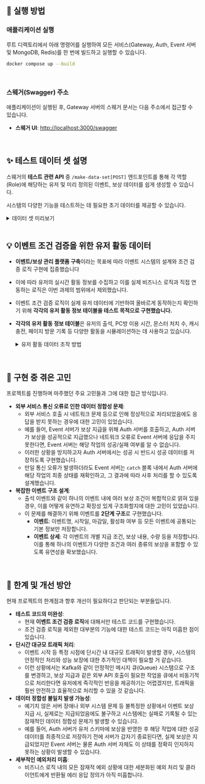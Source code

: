 ## 🚀 실행 방법

### 애플리케이션 실행

루트 디렉토리에서 아래 명령어를 실행하여 모든 서비스(Gateway, Auth, Event 서버 및 MongoDB, Redis)를 한 번에 빌드하고 실행할 수 있습니다.

```bash
docker compose up --build
```

<br>

### 스웨거(Swagger) 주소

애플리케이션이 실행된 후, Gateway 서버의 스웨거 문서는 다음 주소에서 접근할 수 있습니다.

- **스웨거 UI**: [http://localhost:3000/swagger](http://localhost:3000/swagger)

<br>

## ✨ 테스트 데이터 셋 설명

스웨거의 **테스트 관련 API** 중 `/make-data-set[POST]` 엔드포인트를 통해 각 역할(Role)에 해당하는 유저 및 미리 정의된 이벤트, 보상 데이터를 쉽게 생성할 수 있습니다. 

시스템의 다양한 기능을 테스트하는 데 필요한 초기 데이터를 제공할 수 있습니다.

<details>
  <summary>데이터 셋 미리보기</summary>  
  
  ### 🧑‍💻 유저 정보 (생성되는 유저 계정)
`/make-data-set` API를 통해 생성되는 기본 유저 계정 정보입니다.

- **ADMIN**: 모든 기능에 접근 가능 (USER 전용 API 제외)
    - `id`: `admin@admin.com`
    - `password`: `1234`
- **OPERATOR**: 이벤트 및 보상 등록 가능
    - `id`: `operator@operator.com`
    - `password`: `1234`
- **AUDITOR**: 이벤트 및 보상 내역 조회만 가능
    - `id`: `auditor@auditor.com`
    - `password`: `1234`
- **USER**: 보상 요청 가능
    - `id`: `user@user.com`
    - `password`: `1234`

### 🗓️ 이벤트 목록 (생성되는 이벤트)

`/make-data-set` API를 통해 생성되는 주요 이벤트 유형 및 조건은 다음과 같습니다.

- **출석 이벤트**
    - 2025-05-20 출석 시 아이템 지급
    - 2025-05-21 출석 시 아이템 지급
    - 2025-05-22 출석 시 아이템 지급
    - 2025-05-23 출석 시 아이템 지급
    - 2025-05-24 출석 시 아이템 지급
    - 2025-05-25 출석 시 아이템 지급
    - 2025-05-26 ~ 2025-05-30 출석 시 아이템 지급
    - 누적 5일 출석 시 아이템 지급
    - 누적 10일 출석 시 아이템 지급
- **PC방 이용 이벤트**
    - 2025-05-20 일일 PC방 이용 시간 60분 이상 시 아이템 지급
    - 누적 PC방 이용 시간 300분 이상 시 아이템 지급
- **몬스터 처치 이벤트**
    - 2025-05-20 일일 몬스터 처치 수 100 이상 시 경험치 쿠폰 지급
    - 2025-05-21 일일 몬스터 처치 수 200 이상 시 경험치 쿠폰 지급
    - 2025-05-22 일일 몬스터 처치 수 300 이상 시 경험치 쿠폰 지급
- **캐시 충전 이벤트**
    - 누적 캐시 100,000원 이상 시 포인트 지급
    - 누적 캐시 200,000원 이상 시 포인트 지급
- **페이지 방문 이벤트**
    - 넥슨 페이지 방문 시 쿠폰 지급

### 🎁 보상 목록 (생성되는 보상 유형)

`/make-data-set` API를 통해 생성되는 보상 유형은 다음과 같습니다.

- **캐시 포인트**
- **아이템**: 경험치 쿠폰, 다양한 종류의 장비 아이템 등
- **할인 쿠폰**
    
</details>

<br>

## 💡 이벤트 조건 검증을 위한 유저 활동 데이터

- **이벤트/보상 관리 플랫폼 구축**이라는 목표에 따라 이벤트 시스템의 설계와 조건 검증 로직 구현에 집중했습니다
- 이에 따라 유저의 실시간 활동 정보를 수집하고 이를 실제 비즈니스 로직과 직접 연동하는 로직은 이번 과제의 범위에서 제외했습니다.
- 이벤트 조건 검증 로직이 실제 유저 데이터에 기반하여 올바르게 동작하는지 확인하기 위해 **각각의 유저 활동 정보 테이블을 테스트 목적으로 구현했습니다.**
- **각각의 유저 활동 정보 테이블**은 유저의 출석, PC방 이용 시간, 몬스터 처치 수, 캐시 충전, 페이지 방문 기록 등 다양한 활동을 시뮬레이션하는 데 사용하고 있습니다.

  <details>
  
    <summary>유저 활동 데이터 조작 방법</summary>  
    <br>
  
    **테스트 관련 API를 통해 각각의 유저 활동 데이터를 스웨거에서 편하게 생성할 수 있습니다.**
    
  - **게임 접속 정보 (Access Game Information)**
      - POST 요청을 통해 접속한 날짜를 'yyyy-mm-dd' 형식으로 입력하여 데이터를 생성할 수 있습니다.
      - 당일 누적 이용 시간 및 당일 누적 PC방 이용 시간은 PATCH 요청을 통해 변경할 수 있습니다. (PATCH 요청 시 해당 컬럼 ID가 필요합니다.)
      - 또한, 패스권 개념을 도입하여 지난 날짜도 출석체크가 가능하도록 설계했습니다. (로직적인 예외 처리는 테스트 목적이므로 포함하지 않았습니다.)
  
  - **몬스터 처치 횟수 (Daily Monster Kill)**
      - POST 요청을 통해 접속한 날짜를 'yyyy-mm-dd' 형식으로 입력하여 데이터를 생성할 수 있습니다.
      - 당일 몬스터 처치 횟수는 PATCH 요청을 통해 변경할 수 있습니다. (PATCH 요청 시 해당 컬럼 ID가 필요합니다.)
  
  - **결제 내역 (Purchase History)**
      - POST 요청을 통해 결제 금액을 입력하여 내역을 생성할 수 있습니다.
      - `isPaid` 필드를 통해 이벤트로 받은 금액인지 실제 결제 금액인지 구별할 수 있도록 했습니다.
  
  - **페이지 방문 정보 (Page Visit)**
      - POST 요청을 통해 방문한 페이지 URL을 입력하여 내역을 생성할 수 있습니다.
  
  </details>

<br>

## 🧐 구현 중 겪은 고민

프로젝트를 진행하며 마주했던 주요 고민들과 그에 대한 접근 방식입니다.

- **외부 서비스 통신 오류로 인한 데이터 정합성 문제**:
    - 외부 서비스 호출 시 네트워크 문제 등으로 인해 정상적으로 처리되었음에도 응답을 받지 못하는 경우에 대한 고민이 있었습니다.
    - 예를 들어, Event 서버가 보상 지급을 위해 Auth 서버를 호출하고, Auth 서버가 보상을 성공적으로 지급했으나 네트워크 오류로 Event 서버에 응답을 주지 못한다면, Event 서버는 해당 작업의 성공/실패 여부를 알 수 없습니다.
    - 이러한 상황을 방지하고자 Auth 서버에서는 성공 시 반드시 성공 데이터를 저장하도록 구현했습니다.
    - 만일 통신 오류가 발생하더라도 Event 서버는 `catch` 블록 내에서 Auth 서버에 해당 작업의 최종 상태를 재확인하고, 그 결과에 따라 사후 처리를 할 수 있도록 설계했습니다.
- **복잡한 이벤트 구조 설계**:
    - 출석 이벤트와 같이 하나의 이벤트 내에 여러 보상 조건이 복합적으로 얽혀 있을 경우, 이를 어떻게 유연하고 확장성 있게 구조화할지에 대한 고민이 있었습니다.
    - 이 문제를 해결하기 위해 이벤트를 **2단계 구조**로 구현했습니다.
        - **이벤트**: 이벤트명, 시작일, 마감일, 활성화 여부 등 모든 이벤트에 공통되는 기본 정보만 저장합니다.
        - **이벤트 상세**: 각 이벤트의 개별 지급 조건, 보상 내용, 수량 등을 저장합니다. 이를 통해 하나의 이벤트가 다양한 조건과 여러 종류의 보상을 포함할 수 있도록 유연성을 확보했습니다.

<br>

## 🚧 한계 및 개선 방안

현재 프로젝트의 한계점과 향후 개선이 필요하다고 판단되는 부분들입니다.

- **테스트 코드의 미완성**:
    - 현재 **이벤트 조건 검증 로직**에 대해서만 테스트 코드를 구현했습니다.
    - 조건 검증 로직을 제외한 대부분의 기능에 대한 테스트 코드는 아직 미흡한 점이 있습니다.
- **단시간 대규모 트래픽 처리**:
    - 이벤트 시작 등 특정 시점에 단시간 내 대규모 트래픽이 발생할 경우, 시스템의 안정적인 처리와 성능 보장에 대한 추가적인 대책이 필요할 거 같습니다.
    - 이런 상황에서는 Kafka와 같이 안정적인 메시지 큐(Queue) 시스템으로 구조를 변경하고, 보상 지급과 같은 외부 API 호출이 필요한 작업을 큐에서 비동기적으로 처리한다면 유저에게 즉각적인 반응을 제공하기는 어렵겠지만, 트래픽을 훨씬 안전하고 효율적으로 처리할 수 있을 것 같습니다.
- **데이터 정합성 불일치 발생 가능성**:
    - 예기치 않은 서버 장애나 외부 시스템 문제 등 불특정한 상황에서 이벤트 보상 지급 시, 실제로는 지급되었음에도 불구하고 시스템에는 실패로 기록될 수 있는 잠재적인 데이터 정합성 문제가 발생할 수 있습니다.
    - 예를 들어, Auth 서버가 유저 스키마에 보상을 반영한 후 해당 작업에 대한 성공 데이터를 최종적으로 저장하기 전에 서버가 갑자기 종료된다면, 실제 보상은 지급되었지만 Event 서버는 물론 Auth 서버 자체도 이 상태를 정확히 인지하지 못하는 상황이 발생할 수 있습니다.
- **세부적인 예외처리 미흡**:
    - 비즈니스 로직 내의 모든 잠재적 예외 상황에 대한 세분화된 예외 처리 및 클라이언트에게 반환될 에러 응답 정의가 아직 미흡합니다.